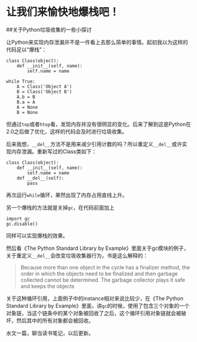 # 让我们来愉快地爆栈吧！

##关于Python垃圾收集的一些小探讨

让Python来实现内存泄漏并不是一件看上去那么简单的事情。起初我以为这样的代码足以“爆栈”：

<!--more-->
```
class Class(object):
    def __init__(self, name):
        self.name = name

while True:
    A = Class('Object A')
    B = Class('Object B')
    A.b = B
    B.a = A
    A = None
    B = None

```

但通过`top`或者`htop`看，发现内存并没有很明显的变化。后来了解到这是Python在2.0之后做了优化，这样的代码会及时进行垃圾收集。

后来我想，`__del__`方法不是用来减少引用计数的吗？所以重定义`__del__`或许实现内存泄漏。重新写过的Class类如下：

```
class Class(object):
    def __init__(self, name):
        self.name = name
    def __del__(self):
        pass
```

再次运行`while`循环，果然出现了内存占用直线上升。

另一个爆栈的方法就是关掉`gc`，在代码前面加上
```
import gc
gc.disable()
```
同样可以实现爆栈的效果。

然后看《The Python Standard Library by Example》里面关于gc模块的例子，关于重定义`__del__`会改变垃圾收集器行为，书是这么解释的：

> Because more than one object in the cycle has a finalizer method, the order in which the objects need to be finalized and then garbage collected cannot be determined. The garbage collector plays it safe and keeps the objects

关于这种循环引用，上面例子中的instance相对来说比较少，在《The Python Standard Library by Example》里面，讲`gc`的时候，使用了包含三个对象的一个对象链，当这个链条中的某个对象被回收了之后，这个循环引用对象链就会被破坏，然后其中的所有对象都会被回收。

水文一篇，聊当读书笔记，以后更新。
